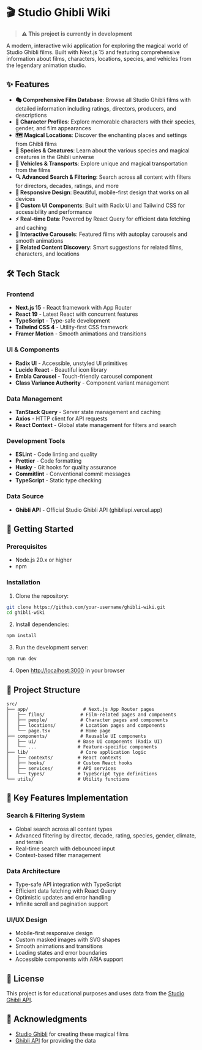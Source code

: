 # 🎬 Studio Ghibli Wiki

> **⚠️ This project is currently in development**

A modern, interactive wiki application for exploring the magical world of Studio Ghibli films. Built with Next.js 15 and featuring comprehensive information about films, characters, locations, species, and vehicles from the legendary animation studio.

## ✨ Features

- **🎭 Comprehensive Film Database**: Browse all Studio Ghibli films with detailed information including ratings, directors, producers, and descriptions
- **👥 Character Profiles**: Explore memorable characters with their species, gender, and film appearances
- **🗺️ Magical Locations**: Discover the enchanting places and settings from Ghibli films
- **🌿 Species & Creatures**: Learn about the various species and magical creatures in the Ghibli universe
- **🚗 Vehicles & Transports**: Explore unique and magical transportation from the films
- **🔍 Advanced Search & Filtering**: Search across all content with filters for directors, decades, ratings, and more
- **📱 Responsive Design**: Beautiful, mobile-first design that works on all devices
- **🎨 Custom UI Components**: Built with Radix UI and Tailwind CSS for accessibility and performance
- **⚡ Real-time Data**: Powered by React Query for efficient data fetching and caching
- **🎪 Interactive Carousels**: Featured films with autoplay carousels and smooth animations
- **🔗 Related Content Discovery**: Smart suggestions for related films, characters, and locations

## 🛠️ Tech Stack

### Frontend

- **Next.js 15** - React framework with App Router
- **React 19** - Latest React with concurrent features
- **TypeScript** - Type-safe development
- **Tailwind CSS 4** - Utility-first CSS framework
- **Framer Motion** - Smooth animations and transitions

### UI & Components

- **Radix UI** - Accessible, unstyled UI primitives
- **Lucide React** - Beautiful icon library
- **Embla Carousel** - Touch-friendly carousel component
- **Class Variance Authority** - Component variant management

### Data Management

- **TanStack Query** - Server state management and caching
- **Axios** - HTTP client for API requests
- **React Context** - Global state management for filters and search

### Development Tools

- **ESLint** - Code linting and quality
- **Prettier** - Code formatting
- **Husky** - Git hooks for quality assurance
- **Commitlint** - Conventional commit messages
- **TypeScript** - Static type checking

### Data Source

- **Ghibli API** - Official Studio Ghibli API (ghibliapi.vercel.app)

## 🚀 Getting Started

### Prerequisites

- Node.js 20.x or higher
- npm

### Installation

1. Clone the repository:

```bash
git clone https://github.com/your-username/ghibli-wiki.git
cd ghibli-wiki
```

2. Install dependencies:

```bash
npm install
```

3. Run the development server:

```bash
npm run dev
```

4. Open [http://localhost:3000](http://localhost:3000) in your browser

## 📁 Project Structure

```
src/
├── app/                    # Next.js App Router pages
│   ├── films/             # Film-related pages and components
│   ├── people/            # Character pages and components
│   ├── locations/         # Location pages and components
│   └── page.tsx           # Home page
├── components/            # Reusable UI components
│   ├── ui/               # Base UI components (Radix UI)
│   └── ...               # Feature-specific components
├── lib/                   # Core application logic
│   ├── contexts/         # React contexts
│   ├── hooks/            # Custom React hooks
│   ├── services/         # API services
│   └── types/            # TypeScript type definitions
└── utils/                # Utility functions
```

## 🎯 Key Features Implementation

### Search & Filtering System

- Global search across all content types
- Advanced filtering by director, decade, rating, species, gender, climate, and terrain
- Real-time search with debounced input
- Context-based filter management

### Data Architecture

- Type-safe API integration with TypeScript
- Efficient data fetching with React Query
- Optimistic updates and error handling
- Infinite scroll and pagination support

### UI/UX Design

- Mobile-first responsive design
- Custom masked images with SVG shapes
- Smooth animations and transitions
- Loading states and error boundaries
- Accessible components with ARIA support

## 📄 License

This project is for educational purposes and uses data from the [Studio Ghibli API](https://ghibliapi.vercel.app/).

## 🙏 Acknowledgments

- [Studio Ghibli](https://www.ghibli.jp/) for creating these magical films
- [Ghibli API](https://ghibliapi.vercel.app/) for providing the data
